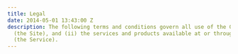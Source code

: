 ```yaml
---
title: Legal
date: 2014-05-01 13:43:00 Z
description: The following terms and conditions govern all use of the Geckoboard website
  (the Site), and (ii) the services and products available at or through the Site
  (the Service).
---
```


